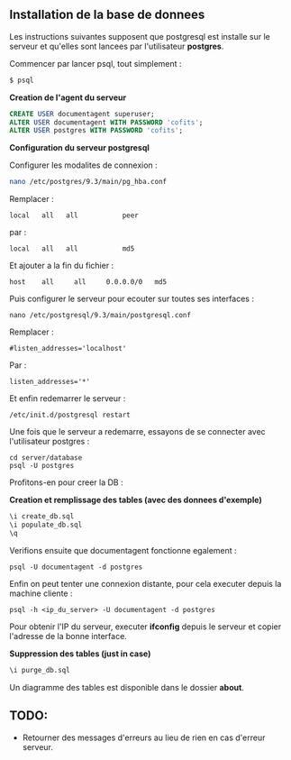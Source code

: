 ## Installation de la base de donnees

Les instructions suivantes supposent que postgresql est installe sur le serveur et qu'elles sont lancees par l'utilisateur **postgres**.

Commencer par lancer psql, tout simplement :
```bash
$ psql
```

**Creation de l'agent du serveur**
```sql
CREATE USER documentagent superuser;
ALTER USER documentagent WITH PASSWORD 'cofits';
ALTER USER postgres WITH PASSWORD 'cofits';
```

**Configuration du serveur postgresql**

Configurer les modalites de connexion :

```bash
nano /etc/postgres/9.3/main/pg_hba.conf
```

Remplacer :
```
local	all   all			peer
```
par :
```
local	all   all			md5
```

Et ajouter a la fin du fichier :
```
host	all		all		0.0.0.0/0 	md5
```

Puis configurer le serveur pour ecouter sur toutes ses interfaces :

```
nano /etc/postgresql/9.3/main/postgresql.conf
```

Remplacer :
```
#listen_addresses='localhost'
```
Par :
```
listen_addresses='*'
```

Et enfin redemarrer le serveur :
```
/etc/init.d/postgresql restart
```

Une fois que le serveur a redemarre, essayons de se connecter avec l'utilisateur postgres :

```
cd server/database
psql -U postgres
```

Profitons-en pour creer la DB :

**Creation et remplissage des tables (avec des donnees d'exemple)**
```sql
\i create_db.sql
\i populate_db.sql
\q
```

Verifions ensuite que documentagent fonctionne egalement :

```
psql -U documentagent -d postgres
```

Enfin on peut tenter une connexion distante, pour cela executer depuis la machine cliente :

```
psql -h <ip_du_server> -U documentagent -d postgres
```

Pour obtenir l'IP du serveur, executer __ifconfig__ depuis le serveur et copier l'adresse de la bonne interface.

**Suppression des tables (just in case)**

```sql
\i purge_db.sql
```

Un diagramme des tables est disponible dans le dossier **about**.

## TODO:

- Retourner des messages d'erreurs au lieu de rien en cas d'erreur serveur.
